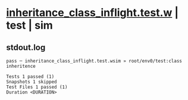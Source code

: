 # [inheritance_class_inflight.test.w](../../../../../tests/valid/inheritance_class_inflight.test.w) | test | sim

## stdout.log
```log
pass ─ inheritance_class_inflight.test.wsim » root/env0/test:class inheritence

Tests 1 passed (1)
Snapshots 1 skipped
Test Files 1 passed (1)
Duration <DURATION>
```


